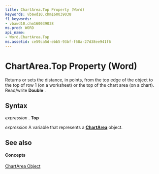 ```yaml
---
title: ChartArea.Top Property (Word)
keywords: vbawd10.chm160039038
f1_keywords:
- vbawd10.chm160039038
ms.prod: WORD
api_name:
- Word.ChartArea.Top
ms.assetid: ce59ca5d-ebb5-93bf-f68a-27d38ee941f6
---
```



# ChartArea.Top Property (Word)

Returns or sets the distance, in points, from the top edge of the object to the top of row 1 (on a worksheet) or the top of the chart area (on a chart). Read/write  **Double** .


## Syntax

 _expression_ . **Top**

 _expression_ A variable that represents a **[ChartArea](chartarea-object-word.md)** object.


## See also


#### Concepts


[ChartArea Object](chartarea-object-word.md)

